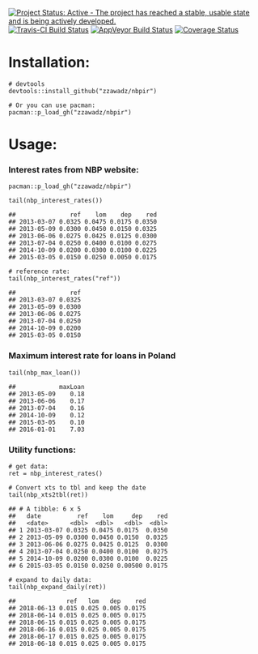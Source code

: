 [![Project Status: Active - The project has reached a stable, usable
state and is being actively
developed.](https://www.repostatus.org/badges/latest/active.svg)](https://www.repostatus.org/#active)
[![Travis-CI Build
Status](https://travis-ci.org/zzawadz/nbpir.svg?branch=master)](https://travis-ci.org/zzawadz/nbpir)
[![AppVeyor Build
Status](https://ci.appveyor.com/api/projects/status/github/zzawadz/nbpir?branch=master&svg=true)](https://ci.appveyor.com/project/zzawadz/nbpir)
[![Coverage
Status](https://img.shields.io/codecov/c/github/zzawadz/nbpir/master.svg)](https://codecov.io/github/zzawadz/nbpir?branch=master)

Installation:
=============

    # devtools
    devtools::install_github("zzawadz/nbpir")

    # Or you can use pacman:
    pacman::p_load_gh("zzawadz/nbpir")

Usage:
======

### Interest rates from NBP website:

    pacman::p_load_gh("zzawadz/nbpir")

    tail(nbp_interest_rates())

    ##               ref    lom    dep    red
    ## 2013-03-07 0.0325 0.0475 0.0175 0.0350
    ## 2013-05-09 0.0300 0.0450 0.0150 0.0325
    ## 2013-06-06 0.0275 0.0425 0.0125 0.0300
    ## 2013-07-04 0.0250 0.0400 0.0100 0.0275
    ## 2014-10-09 0.0200 0.0300 0.0100 0.0225
    ## 2015-03-05 0.0150 0.0250 0.0050 0.0175

    # reference rate:
    tail(nbp_interest_rates("ref"))

    ##               ref
    ## 2013-03-07 0.0325
    ## 2013-05-09 0.0300
    ## 2013-06-06 0.0275
    ## 2013-07-04 0.0250
    ## 2014-10-09 0.0200
    ## 2015-03-05 0.0150

### Maximum interest rate for loans in Poland

    tail(nbp_max_loan())

    ##            maxLoan
    ## 2013-05-09    0.18
    ## 2013-06-06    0.17
    ## 2013-07-04    0.16
    ## 2014-10-09    0.12
    ## 2015-03-05    0.10
    ## 2016-01-01    7.03

### Utility functions:

    # get data:
    ret = nbp_interest_rates()

    # Convert xts to tbl and keep the date
    tail(nbp_xts2tbl(ret))

    ## # A tibble: 6 x 5
    ##   date          ref    lom     dep    red
    ##   <date>      <dbl>  <dbl>   <dbl>  <dbl>
    ## 1 2013-03-07 0.0325 0.0475 0.0175  0.0350
    ## 2 2013-05-09 0.0300 0.0450 0.0150  0.0325
    ## 3 2013-06-06 0.0275 0.0425 0.0125  0.0300
    ## 4 2013-07-04 0.0250 0.0400 0.0100  0.0275
    ## 5 2014-10-09 0.0200 0.0300 0.0100  0.0225
    ## 6 2015-03-05 0.0150 0.0250 0.00500 0.0175

    # expand to daily data:
    tail(nbp_expand_daily(ret))

    ##              ref   lom   dep    red
    ## 2018-06-13 0.015 0.025 0.005 0.0175
    ## 2018-06-14 0.015 0.025 0.005 0.0175
    ## 2018-06-15 0.015 0.025 0.005 0.0175
    ## 2018-06-16 0.015 0.025 0.005 0.0175
    ## 2018-06-17 0.015 0.025 0.005 0.0175
    ## 2018-06-18 0.015 0.025 0.005 0.0175

